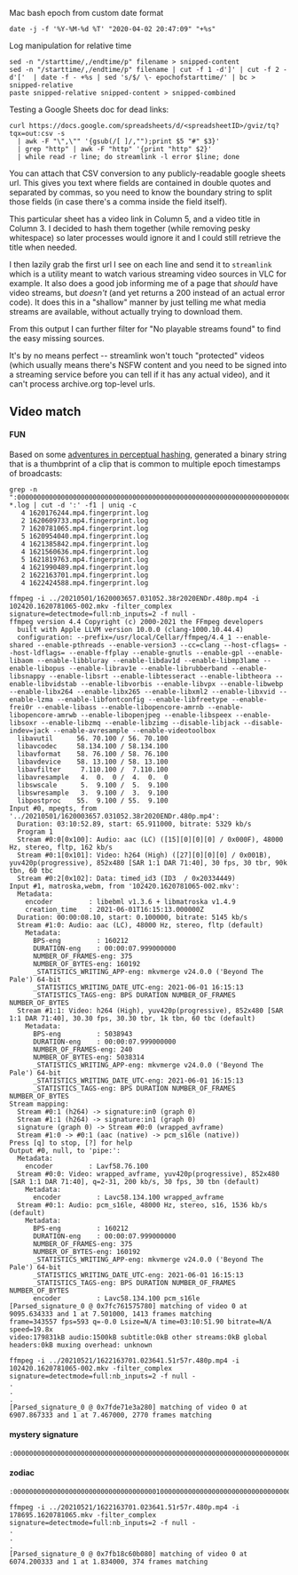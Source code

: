 Mac bash epoch from custom date format
```
date -j -f '%Y-%M-%d %T' "2020-04-02 20:47:09" "+%s"
```

Log manipulation for relative time
```
sed -n "/starttime/,/endtime/p" filename > snipped-content 
sed -n "/starttime/,/endtime/p" filename | cut -f 1 -d']' | cut -f 2 -d'['  | date -f - +%s | sed 's/$/ \- epochofstarttime/' | bc > snipped-relative
paste snipped-relative snipped-content > snipped-combined
```


Testing a Google Sheets doc for dead links:
```
curl https://docs.google.com/spreadsheets/d/<spreadsheetID>/gviz/tq?tqx=out:csv -s 
  | awk -F "\",\"" '{gsub(/[ ]/,"");print $5 "#" $3}' 
  | grep "http" | awk -F "http" '{print "http" $2}' 
  | while read -r line; do streamlink -l error $line; done
```
You can attach that CSV conversion to any publicly-readable google sheets url.  This gives you text where fields are contained in double quotes and separated by commas, so you need to know the boundary string to split those fields (in case there's a comma inside the field itself).

This particular sheet has a video link in Column 5, and a video title in Column 3.  I decided to hash them together (while removing pesky whitespace) so later processes would ignore it and I could still retrieve the title when needed.

I then lazily grab the first url I see on each line and send it to `streamlink` which is a utility meant to watch various streaming video sources in VLC for example.  It also does a good job informing me of a page that _should_ have video streams, but _doesn't_ (and yet returns a 200 instead of an actual error code).  It does this in a "shallow" manner by just telling me what media streams are available, without actually trying to download them.

From this output I can further filter for "No playable streams found" to find the easy missing sources.

It's by no means perfect -- streamlink won't touch "protected" videos (which usually means there's NSFW content and you need to be signed into a streaming service before you can tell if it has any actual video), and it can't process archive.org top-level urls.


Video match
-----------
#### FUN

Based on some [adventures in perceptual hashing](https://github.com/mediamicroservices/mm/blob/master/searchfingerprint#L77-L78), generated a binary string that is a thumbprint of a clip that is common to multiple epoch timestamps of broadcasts:
```
grep -n ":000000000000000000000000000000000000000000000000000000000000000000000000000000000000000000000000000000000000000000000000000000000000000000000000000000000000000000000000000000000000000000000000000000000000000000100000000000000000000000000000000:000000000000000000000000000000000000000100000000000000000000000000000000000000000000000000000000000000000000000000000000000000000000000000000000000000000000000000000000000000000000000000000000000000000000000000000000000000000000000000000000000:000000000000000000000000000000000000000000000000000000000000000000000000000010000000000000000000000000000000000000000000000000000000000000000000000000000000000000000000000000000000000000000000000000000000000000000000000000000000000000000000000:000000000000000000000000000000000000000000000000000000000000000000000000000000000000000000000000000000000000000000000000000000000000000000000000000000000000000000000000000000000000000000000010000000000000000000000000000000000000000000000000000:000000000000000000000000000000000000000000000000000000000000000000000000000000000000000000000000000000000000000000000000000000000000000000000000000000000010000000000000000000000000000000000000000000000000000000000000000000000000000000000000000:" *.log | cut -d ':' -f1 | uniq -c
   4 1620176244.mp4.fingerprint.log
   2 1620609733.mp4.fingerprint.log
   7 1620781065.mp4.fingerprint.log
   5 1620954040.mp4.fingerprint.log
   4 1621385842.mp4.fingerprint.log
   4 1621560636.mp4.fingerprint.log
   5 1621819763.mp4.fingerprint.log
   4 1621990489.mp4.fingerprint.log
   2 1622163701.mp4.fingerprint.log
   4 1622424588.mp4.fingerprint.log
```   
```
ffmpeg -i ../20210501/1620003657.031052.38r2020ENDr.480p.mp4 -i 102420.1620781065-002.mkv -filter_complex signature=detectmode=full:nb_inputs=2 -f null -
ffmpeg version 4.4 Copyright (c) 2000-2021 the FFmpeg developers
  built with Apple LLVM version 10.0.0 (clang-1000.10.44.4)
  configuration: --prefix=/usr/local/Cellar/ffmpeg/4.4_1 --enable-shared --enable-pthreads --enable-version3 --cc=clang --host-cflags= --host-ldflags= --enable-ffplay --enable-gnutls --enable-gpl --enable-libaom --enable-libbluray --enable-libdav1d --enable-libmp3lame --enable-libopus --enable-librav1e --enable-librubberband --enable-libsnappy --enable-libsrt --enable-libtesseract --enable-libtheora --enable-libvidstab --enable-libvorbis --enable-libvpx --enable-libwebp --enable-libx264 --enable-libx265 --enable-libxml2 --enable-libxvid --enable-lzma --enable-libfontconfig --enable-libfreetype --enable-frei0r --enable-libass --enable-libopencore-amrnb --enable-libopencore-amrwb --enable-libopenjpeg --enable-libspeex --enable-libsoxr --enable-libzmq --enable-libzimg --disable-libjack --disable-indev=jack --enable-avresample --enable-videotoolbox
  libavutil      56. 70.100 / 56. 70.100
  libavcodec     58.134.100 / 58.134.100
  libavformat    58. 76.100 / 58. 76.100
  libavdevice    58. 13.100 / 58. 13.100
  libavfilter     7.110.100 /  7.110.100
  libavresample   4.  0.  0 /  4.  0.  0
  libswscale      5.  9.100 /  5.  9.100
  libswresample   3.  9.100 /  3.  9.100
  libpostproc    55.  9.100 / 55.  9.100
Input #0, mpegts, from '../20210501/1620003657.031052.38r2020ENDr.480p.mp4':
  Duration: 03:10:52.89, start: 65.911000, bitrate: 5329 kb/s
  Program 1 
  Stream #0:0[0x100]: Audio: aac (LC) ([15][0][0][0] / 0x000F), 48000 Hz, stereo, fltp, 162 kb/s
  Stream #0:1[0x101]: Video: h264 (High) ([27][0][0][0] / 0x001B), yuv420p(progressive), 852x480 [SAR 1:1 DAR 71:40], 30 fps, 30 tbr, 90k tbn, 60 tbc
  Stream #0:2[0x102]: Data: timed_id3 (ID3  / 0x20334449)
Input #1, matroska,webm, from '102420.1620781065-002.mkv':
  Metadata:
    encoder         : libebml v1.3.6 + libmatroska v1.4.9
    creation_time   : 2021-06-01T16:15:13.000000Z
  Duration: 00:00:08.10, start: 0.100000, bitrate: 5145 kb/s
  Stream #1:0: Audio: aac (LC), 48000 Hz, stereo, fltp (default)
    Metadata:
      BPS-eng         : 160212
      DURATION-eng    : 00:00:07.999000000
      NUMBER_OF_FRAMES-eng: 375
      NUMBER_OF_BYTES-eng: 160192
      _STATISTICS_WRITING_APP-eng: mkvmerge v24.0.0 ('Beyond The Pale') 64-bit
      _STATISTICS_WRITING_DATE_UTC-eng: 2021-06-01 16:15:13
      _STATISTICS_TAGS-eng: BPS DURATION NUMBER_OF_FRAMES NUMBER_OF_BYTES
  Stream #1:1: Video: h264 (High), yuv420p(progressive), 852x480 [SAR 1:1 DAR 71:40], 30.30 fps, 30.30 tbr, 1k tbn, 60 tbc (default)
    Metadata:
      BPS-eng         : 5038943
      DURATION-eng    : 00:00:07.999000000
      NUMBER_OF_FRAMES-eng: 240
      NUMBER_OF_BYTES-eng: 5038314
      _STATISTICS_WRITING_APP-eng: mkvmerge v24.0.0 ('Beyond The Pale') 64-bit
      _STATISTICS_WRITING_DATE_UTC-eng: 2021-06-01 16:15:13
      _STATISTICS_TAGS-eng: BPS DURATION NUMBER_OF_FRAMES NUMBER_OF_BYTES
Stream mapping:
  Stream #0:1 (h264) -> signature:in0 (graph 0)
  Stream #1:1 (h264) -> signature:in1 (graph 0)
  signature (graph 0) -> Stream #0:0 (wrapped_avframe)
  Stream #1:0 -> #0:1 (aac (native) -> pcm_s16le (native))
Press [q] to stop, [?] for help
Output #0, null, to 'pipe:':
  Metadata:
    encoder         : Lavf58.76.100
  Stream #0:0: Video: wrapped_avframe, yuv420p(progressive), 852x480 [SAR 1:1 DAR 71:40], q=2-31, 200 kb/s, 30 fps, 30 tbn (default)
    Metadata:
      encoder         : Lavc58.134.100 wrapped_avframe
  Stream #0:1: Audio: pcm_s16le, 48000 Hz, stereo, s16, 1536 kb/s (default)
    Metadata:
      BPS-eng         : 160212
      DURATION-eng    : 00:00:07.999000000
      NUMBER_OF_FRAMES-eng: 375
      NUMBER_OF_BYTES-eng: 160192
      _STATISTICS_WRITING_APP-eng: mkvmerge v24.0.0 ('Beyond The Pale') 64-bit
      _STATISTICS_WRITING_DATE_UTC-eng: 2021-06-01 16:15:13
      _STATISTICS_TAGS-eng: BPS DURATION NUMBER_OF_FRAMES NUMBER_OF_BYTES
      encoder         : Lavc58.134.100 pcm_s16le
[Parsed_signature_0 @ 0x7fc761575780] matching of video 0 at 9095.634333 and 1 at 7.501000, 1413 frames matching
frame=343557 fps=593 q=-0.0 Lsize=N/A time=03:10:51.90 bitrate=N/A speed=19.8x    
video:179831kB audio:1500kB subtitle:0kB other streams:0kB global headers:0kB muxing overhead: unknown
```
```
ffmpeg -i ../20210521/1622163701.023641.51r57r.480p.mp4 -i 102420.1620781065-002.mkv -filter_complex signature=detectmode=full:nb_inputs=2 -f null -
.
.
.
[Parsed_signature_0 @ 0x7fde71e3a280] matching of video 0 at 6907.867333 and 1 at 7.467000, 2770 frames matching
```

#### mystery signature 
```
:000000000000000000000000000000000000000000000000000000000000000000000000000000000000000000000000000000000000000000000000000000000000000000000000000000000000000000000000000000000100000000000000000000000000000000000000000000000000000000000000000:000000000000000000000000000000000000000000000000000000000000000000000000000000000000000000000000000000000000000000000000000000000000000000000000000000000001000000000000000000000000000000000000000000000000000000000000000000000000000000001000000:000000000000000000000000000000000000000000000000000000000000000000000000000000000000100000000000000000000000000000000000000000000000000000000000000000000000000000000000000000000000000000000000000000000000000000000000000000000000000000000000000:000000000000000000000000000000000000000000000000000000000000000000010000000000000000000000000000000000000000000000000000000000000000000000000000000000000000000000000000000000000000000000000000000000000000000000000000000000000000000000000000000:000000000000000000000000000000000000000000000000000000000000000000000000000000000000000000000000000000000000000000000000000000000000000000000000000000000000000000000000000000000000000000000000000000000000000000000000000000000000000011000000000:
```

#### zodiac
```
:000000000000000000000000000000000000100000000000000000000000000000000000000000000000000000000000000000000000000000000000000000000000000000000000000000000000000000000000000000000000000000000000000000000000000000000000000000000000000000000000000:000000000000000000000000000000000000000000000000000000000000000000000000000110000000000000000000000000000000000000000000000000000000000000000000000000000000000000000000000000000000000000000000000000000000000000000000000000000000000000000000000:000010000000000000000000000000000000000000000000000000000000000000000000000000000000000000000000000000000000000000000000000000000000000000000000000000000000000000000000000000000000000000000000000000000000000000000000000000000000000000000000000:000000000000000000000000000000000000000000000000000000000000000000000000000000000000000000000000000000000000000000000000000000000000000000000000000000000000000000000100100000000000000000000000000000000000000000000000000000000000000000000000000:000000000000000000000000000000000000000000000000000000000000000000000000000000000000000000000000000000000000000000000000000000000000000000000000000000000000000000000000000000000000000000000000000000000000000000000000000000000000000000000000001:
```
```
ffmpeg -i ../20210521/1622163701.023641.51r57r.480p.mp4 -i 178695.1620781065.mkv -filter_complex signature=detectmode=full:nb_inputs=2 -f null -
.
.
.
[Parsed_signature_0 @ 0x7fb18c60b080] matching of video 0 at 6074.200333 and 1 at 1.834000, 374 frames matching
```
